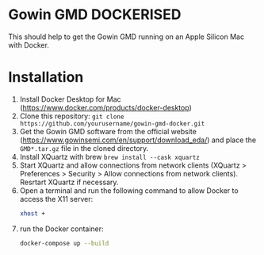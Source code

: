 # Gowin GMD DOCKERISED

This should help to get the Gowin GMD running on an Apple Silicon Mac with Docker.

# Installation
1. Install Docker Desktop for Mac (https://www.docker.com/products/docker-desktop)
2. Clone this repository: `git clone https://github.com/yourusername/gowin-gmd-docker.git`
3. Get the Gowin GMD software from the official website (https://www.gowinsemi.com/en/support/download_eda/) and place the `GMD*.tar.gz` file in the cloned directory.
4. Install XQuartz with brew `brew install --cask xquartz`
5. Start XQuartz and allow connections from network clients (XQuartz > Preferences > Security > Allow connections from network clients). Resrtart XQuartz if necessary.
6. Open a terminal and run the following command to allow Docker to access the X11 server:
   ```bash
   xhost +
   ```
7. run the Docker container:
   ```bash
   docker-compose up --build
   ```